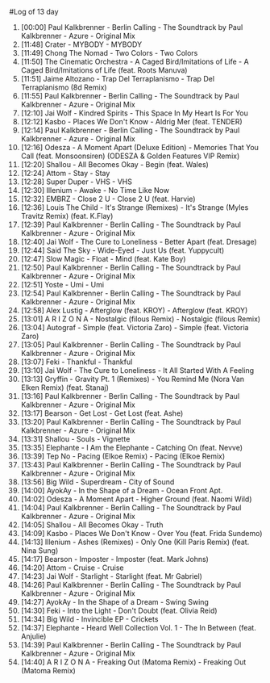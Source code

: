#Log of 13 day

1. [00:00] Paul Kalkbrenner - Berlin Calling - The Soundtrack by Paul Kalkbrenner - Azure - Original Mix
1. [11:48] Crater - MYBODY - MYBODY
1. [11:49] Chong The Nomad - Two Colors - Two Colors
1. [11:50] The Cinematic Orchestra - A Caged Bird/Imitations of Life - A Caged Bird/Imitations of Life (feat. Roots Manuva)
1. [11:51] Jaime Altozano - Trap Del Terraplanismo - Trap Del Terraplanismo (8d Remix)
1. [11:55] Paul Kalkbrenner - Berlin Calling - The Soundtrack by Paul Kalkbrenner - Azure - Original Mix
1. [12:10] Jai Wolf - Kindred Spirits - This Space In My Heart Is For You
1. [12:12] Kasbo - Places We Don't Know - Aldrig Mer (feat. TENDER)
1. [12:14] Paul Kalkbrenner - Berlin Calling - The Soundtrack by Paul Kalkbrenner - Azure - Original Mix
1. [12:16] Odesza - A Moment Apart (Deluxe Edition) - Memories That You Call (feat. Monsoonsiren) (ODESZA & Golden Features VIP Remix)
1. [12:20] Shallou - All Becomes Okay - Begin (feat. Wales)
1. [12:24] Attom - Stay - Stay
1. [12:28] Super Duper - VHS - VHS
1. [12:30] Illenium - Awake - No Time Like Now
1. [12:32] EMBRZ - Close 2 U - Close 2 U (feat. Harvie)
1. [12:36] Louis The Child - It's Strange (Remixes) - It's Strange (Myles Travitz Remix) (feat. K.Flay)
1. [12:39] Paul Kalkbrenner - Berlin Calling - The Soundtrack by Paul Kalkbrenner - Azure - Original Mix
1. [12:40] Jai Wolf - The Cure to Loneliness - Better Apart (feat. Dresage)
1. [12:44] Said The Sky - Wide-Eyed - Just Us (feat. Yuppycult)
1. [12:47] Slow Magic - Float - Mind (feat. Kate Boy)
1. [12:50] Paul Kalkbrenner - Berlin Calling - The Soundtrack by Paul Kalkbrenner - Azure - Original Mix
1. [12:51] Yoste - Umi - Umi
1. [12:54] Paul Kalkbrenner - Berlin Calling - The Soundtrack by Paul Kalkbrenner - Azure - Original Mix
1. [12:58] Alex Lustig - Afterglow (feat. KROY) - Afterglow (feat. KROY)
1. [13:01] A R I Z O N A - Nostalgic (filous Remix) - Nostalgic (filous Remix)
1. [13:04] Autograf - Simple (feat. Victoria Zaro) - Simple (feat. Victoria Zaro)
1. [13:05] Paul Kalkbrenner - Berlin Calling - The Soundtrack by Paul Kalkbrenner - Azure - Original Mix
1. [13:07] Feki - Thankful - Thankful
1. [13:10] Jai Wolf - The Cure to Loneliness - It All Started With A Feeling
1. [13:13] Gryffin - Gravity Pt. 1 (Remixes) - You Remind Me (Nora Van Elken Remix) (feat. Stanaj)
1. [13:16] Paul Kalkbrenner - Berlin Calling - The Soundtrack by Paul Kalkbrenner - Azure - Original Mix
1. [13:17] Bearson - Get Lost - Get Lost (feat. Ashe)
1. [13:20] Paul Kalkbrenner - Berlin Calling - The Soundtrack by Paul Kalkbrenner - Azure - Original Mix
1. [13:31] Shallou - Souls - Vignette
1. [13:35] Elephante - I Am the Elephante - Catching On (feat. Nevve)
1. [13:39] Tep No - Pacing (Elkoe Remix) - Pacing (Elkoe Remix)
1. [13:43] Paul Kalkbrenner - Berlin Calling - The Soundtrack by Paul Kalkbrenner - Azure - Original Mix
1. [13:56] Big Wild - Superdream - City of Sound
1. [14:00] AyokAy - In the Shape of a Dream - Ocean Front Apt.
1. [14:02] Odesza - A Moment Apart - Higher Ground (feat. Naomi Wild)
1. [14:04] Paul Kalkbrenner - Berlin Calling - The Soundtrack by Paul Kalkbrenner - Azure - Original Mix
1. [14:05] Shallou - All Becomes Okay - Truth
1. [14:09] Kasbo - Places We Don't Know - Over You (feat. Frida Sundemo)
1. [14:13] Illenium - Ashes (Remixes) - Only One (Kill Paris Remix) (feat. Nina Sung)
1. [14:17] Bearson - Imposter - Imposter (feat. Mark Johns)
1. [14:20] Attom - Cruise - Cruise
1. [14:23] Jai Wolf - Starlight - Starlight (feat. Mr Gabriel)
1. [14:26] Paul Kalkbrenner - Berlin Calling - The Soundtrack by Paul Kalkbrenner - Azure - Original Mix
1. [14:27] AyokAy - In the Shape of a Dream - Swing Swing
1. [14:30] Feki - Into the Light - Don't Doubt (feat. Olivia Reid)
1. [14:34] Big Wild - Invincible EP - Crickets
1. [14:37] Elephante - Heard Well Collection Vol. 1 - The In Between (feat. Anjulie)
1. [14:39] Paul Kalkbrenner - Berlin Calling - The Soundtrack by Paul Kalkbrenner - Azure - Original Mix
1. [14:40] A R I Z O N A - Freaking Out (Matoma Remix) - Freaking Out (Matoma Remix)
